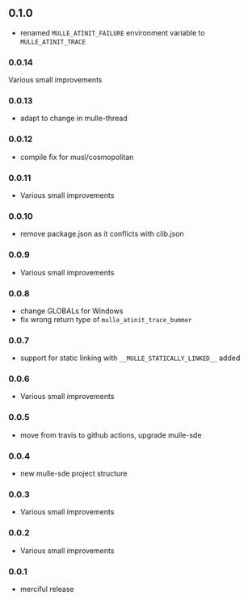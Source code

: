 ## 0.1.0

* renamed `MULLE_ATINIT_FAILURE` environment variable to `MULLE_ATINIT_TRACE`


### 0.0.14

Various small improvements

### 0.0.13



* adapt to change in mulle-thread

### 0.0.12

* compile fix for musl/cosmopolitan

### 0.0.11

* Various small improvements

### 0.0.10

* remove package.json as it conflicts with clib.json

### 0.0.9

* Various small improvements

### 0.0.8

* change GLOBALs for Windows
* fix wrong return type of `mulle_atinit_trace_bummer`

### 0.0.7

* support for static linking with ``__MULLE_STATICALLY_LINKED__`` added

### 0.0.6

* Various small improvements

### 0.0.5

* move from travis to github actions, upgrade mulle-sde

### 0.0.4

* new mulle-sde project structure

### 0.0.3

* Various small improvements

### 0.0.2

* Various small improvements

### 0.0.1

* merciful release
